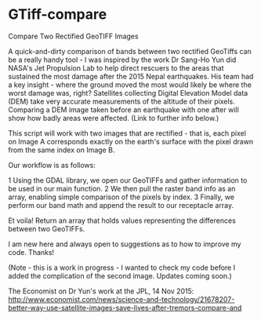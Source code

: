 # GTiff-compare
Compare Two Rectified GeoTIFF Images

A quick-and-dirty comparison of bands between two rectified GeoTiffs can be a really handy tool - I was inspired by the work Dr Sang-Ho Yun did NASA's Jet Propulsion Lab to help direct rescuers to the areas that sustained the most damage after the 2015 Nepal earthquakes. His team had a key insight - where the ground moved the most would likely be where the worst damage was, right? Satellites collecting Digital Elevation Model data (DEM) take very accurate measurements of the altitude of their pixels. Comparing a DEM image taken before an earthquake with one after will show how badly areas were affected. (Link to further info below.)

This script will work with two images that are rectified - that is, each pixel on Image A corresponds exactly on the earth's surface with the pixel drawn from the same index on Image B.

Our workflow is as follows:

1 Using the GDAL library, we open our GeoTIFFs and gather information to be used in our main function. 
2 We then pull the raster band info as an array, enabling simple comparison of the pixels by index. 
3 Finally, we perform our band math and append the result to our receptacle array.

Et voila! Return an array that holds values representing the differences between two GeoTIFFs. 

I am new here and always open to suggestions as to how to improve my code. Thanks!

(Note - this is a work in progress - I wanted to check my code before I added the complication of the second image. Updates coming soon.)



The Economist on Dr Yun's work at the JPL, 14 Nov 2015: http://www.economist.com/news/science-and-technology/21678207-better-way-use-satellite-images-save-lives-after-tremors-compare-and
